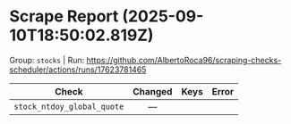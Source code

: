 # Scrape Report (2025-09-10T18:50:02.819Z)

Group: `stocks`  |  Run: https://github.com/AlbertoRoca96/scraping-checks-scheduler/actions/runs/17623781465

| Check | Changed | Keys | Error |
|---|:---:|:--|:--|
| `stock_ntdoy_global_quote` | — |  |  |
